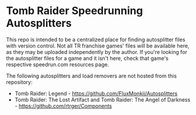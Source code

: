 # Tomb Raider Speedrunning Autosplitters
This repo is intended to be a centralized place for finding autosplitter files with version control.
Not all TR franchise games' files will be available here, as they may be uploaded independently by the author.
If you're looking for the autosplitter files for a game and it isn't here, check that game's respective speedrun.com resources page.

The following autosplitters and load removers are not hosted from this repository:
* Tomb Raider: Legend - https://github.com/FluxMonkii/Autosplitters
* Tomb Raider: The Lost Artifact and Tomb Raider: The Angel of Darkness - https://github.com/rtrger/Components
